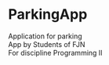 # ParkingApp
Application for parking <br/>
App by Students of FJN<br/>
For discipline Programming II
